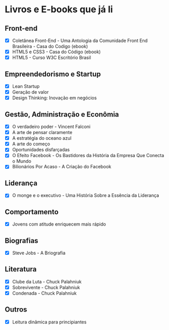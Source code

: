 # Livros e E-books que já li

## Front-end

- [X] Coletânea Front-End - Uma Antologia da Comunidade Front End Brasileira - Casa do Codigo (ebook)
- [X] HTML5 e CSS3 - Casa do Código (ebook)
- [X] HTML5 - Curso W3C Escritório Brasil

## Empreendedorismo e Startup

- [X] Lean Startup
- [X] Geração de valor
- [X] Design Thinking: Inovação em negócios

## Gestão, Administração e Econômia

- [X] O verdadeiro poder - Vincent Falconi
- [X] A arte de pensar claramente
- [X] A estratégia do oceano azul
- [X] A arte do começo
- [X] Oportunidades disfarçadas
- [X] O Efeito Facebook - Os Bastidores da História da Empresa Que Conecta o Mundo
- [X] Bilionários Por Acaso - A Criação do Facebook

## Liderança

- [X] O monge e o executivo - Uma História Sobre a Essência da Liderança

## Comportamento

- [X] Jovens com atitude enriquecem mais rápido

## Biografias

- [X] Steve Jobs - A Briografia

## Literatura

- [X] Clube da Luta - Chuck Palahniuk
- [X] Sobrevivente - Chuck Palahniuk
- [X] Condenada - Chuck Palahniuk

## Outros

- [X] Leitura dinâmica para principiantes

